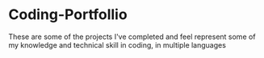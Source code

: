 # Coding-Portfollio
These are some of the projects I've completed and feel represent some of my knowledge and technical skill in coding, in multiple languages
